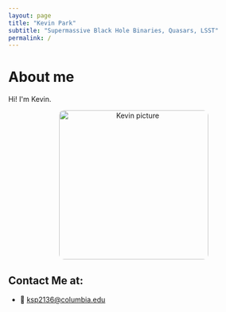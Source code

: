 ```yaml
---
layout: page
title: "Kevin Park"
subtitle: "Supermassive Black Hole Binaries, Quasars, LSST"
permalink: /
---
```

# About me

Hi! I'm Kevin.

<p align="center">
  <img src="/assets/images/증명사진(최근).jpeg"
       alt="Kevin picture"
       style="width:300px; border-radius:10px;">
</p>

## Contact Me at:
- 📧 [ksp2136@columbia.edu](mailto:ksp2136@columbia.edu)
